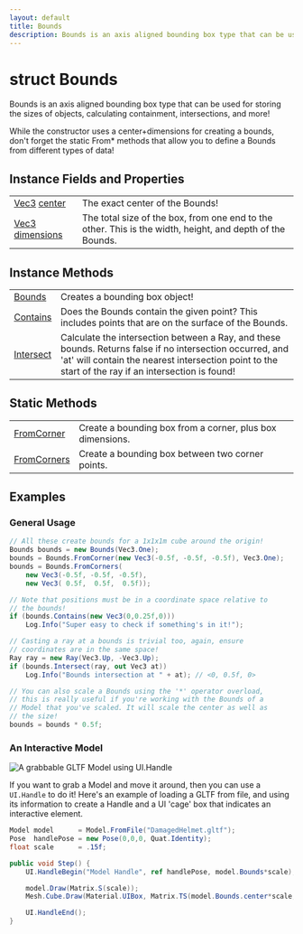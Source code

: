 ```yaml
---
layout: default
title: Bounds
description: Bounds is an axis aligned bounding box type that can be used for storing the sizes of objects, calculating containment, intersections, and more!  While the constructor uses a center+dimensions for creating a bounds, don't forget the static From* methods that allow you to define a Bounds from different types of data!
---
```

# struct Bounds

Bounds is an axis aligned bounding box type that can be used
for storing the sizes of objects, calculating containment,
intersections, and more!

While the constructor uses a center+dimensions for creating a bounds,
don't forget the static From* methods that allow you to define a Bounds
from different types of data!


## Instance Fields and Properties

|  |  |
|--|--|
|[Vec3]({{site.url}}/Pages/Reference/Vec3.html) [center]({{site.url}}/Pages/Reference/Bounds/center.html)|The exact center of the Bounds!|
|[Vec3]({{site.url}}/Pages/Reference/Vec3.html) [dimensions]({{site.url}}/Pages/Reference/Bounds/dimensions.html)|The total size of the box, from one end to the other. This is the width, height, and depth of the Bounds.|


## Instance Methods

|  |  |
|--|--|
|[Bounds]({{site.url}}/Pages/Reference/Bounds/Bounds.html)|Creates a bounding box object!|
|[Contains]({{site.url}}/Pages/Reference/Bounds/Contains.html)|Does the Bounds contain the given point? This includes points that are on the surface of the Bounds.|
|[Intersect]({{site.url}}/Pages/Reference/Bounds/Intersect.html)|Calculate the intersection between a Ray, and these bounds. Returns false if no intersection occurred, and 'at' will contain the nearest intersection point to the start of the ray if an intersection is found!|



## Static Methods

|  |  |
|--|--|
|[FromCorner]({{site.url}}/Pages/Reference/Bounds/FromCorner.html)|Create a bounding box from a corner, plus box dimensions.|
|[FromCorners]({{site.url}}/Pages/Reference/Bounds/FromCorners.html)|Create a bounding box between two corner points.|


## Examples

### General Usage

```csharp
// All these create bounds for a 1x1x1m cube around the origin!
Bounds bounds = new Bounds(Vec3.One);
bounds = Bounds.FromCorner(new Vec3(-0.5f, -0.5f, -0.5f), Vec3.One);
bounds = Bounds.FromCorners(
	new Vec3(-0.5f, -0.5f, -0.5f),
	new Vec3( 0.5f,  0.5f,  0.5f));

// Note that positions must be in a coordinate space relative to 
// the bounds!
if (bounds.Contains(new Vec3(0,0.25f,0)))
	Log.Info("Super easy to check if something's in it!");

// Casting a ray at a bounds is trivial too, again, ensure 
// coordinates are in the same space!
Ray ray = new Ray(Vec3.Up, -Vec3.Up);
if (bounds.Intersect(ray, out Vec3 at))
	Log.Info("Bounds intersection at " + at); // <0, 0.5f, 0>

// You can also scale a Bounds using the '*' operator overload, 
// this is really useful if you're working with the Bounds of a
// Model that you've scaled. It will scale the center as well as
// the size!
bounds = bounds * 0.5f;
```

### An Interactive Model

![A grabbable GLTF Model using UI.Handle]({{site.screen_url}}/HandleBox.jpg)

If you want to grab a Model and move it around, then you can use a
`UI.Handle` to do it! Here's an example of loading a GLTF from file,
and using its information to create a Handle and a UI 'cage' box that
indicates an interactive element.

```csharp
Model model      = Model.FromFile("DamagedHelmet.gltf");
Pose  handlePose = new Pose(0,0,0, Quat.Identity);
float scale      = .15f;

public void Step() {
	UI.HandleBegin("Model Handle", ref handlePose, model.Bounds*scale);

	model.Draw(Matrix.S(scale));
	Mesh.Cube.Draw(Material.UIBox, Matrix.TS(model.Bounds.center*scale, model.Bounds.dimensions*scale));

	UI.HandleEnd();
}
```

